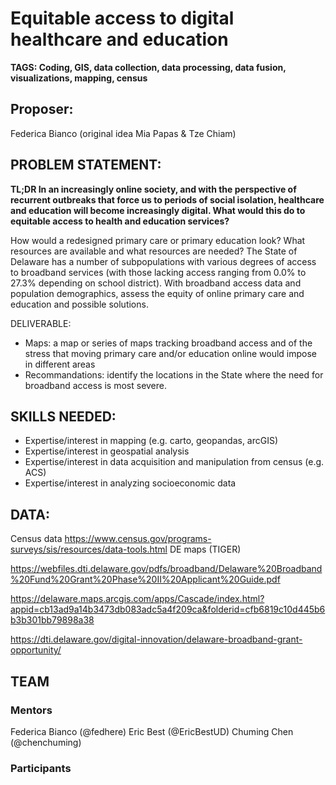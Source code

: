 # Equitable access to digital healthcare and education
**TAGS: Coding, GIS, data collection, data processing, data fusion, visualizations, mapping, census**

## Proposer: 
Federica Bianco (original idea Mia Papas & Tze Chiam)

## PROBLEM STATEMENT: 
**TL;DR In an increasingly online society, and with the perspective of recurrent outbreaks that force us to periods of social isolation, healthcare and education will become increasingly digital. What would this do to equitable access to health and education services?**

How would a redesigned primary care or primary education look? What resources are available and what resources are needed? The State of Delaware has a number of subpopulations with various degrees of access to broadband services (with those lacking access ranging from 0.0% to 27.3% depending on school district). With broadband access data and population demographics, assess the equity of online primary care and education and possible solutions.

DELIVERABLE: 

- Maps: a map or series of maps tracking broadband access and of the stress that moving primary care and/or education online would impose in different areas
- Recommandations: identify the locations in the State where the need for broadband access is most severe. 

## SKILLS NEEDED: 

- Expertise/interest in mapping (e.g. carto, geopandas, arcGIS)
- Expertise/interest in geospatial analysis
- Expertise/interest in data acquisition and manipulation from census (e.g. ACS) 
- Expertise/interest in analyzing socioeconomic data

## DATA: 
Census data https://www.census.gov/programs-surveys/sis/resources/data-tools.html
DE maps (TIGER)

https://webfiles.dti.delaware.gov/pdfs/broadband/Delaware%20Broadband%20Fund%20Grant%20Phase%20II%20Applicant%20Guide.pdf

https://delaware.maps.arcgis.com/apps/Cascade/index.html?appid=cb13ad9a14b3473db083adc5a4f209ca&folderid=cfb6819c10d445b6b3b301bb79898a38

https://dti.delaware.gov/digital-innovation/delaware-broadband-grant-opportunity/

## TEAM 
### Mentors
Federica Bianco (@fedhere) Eric Best (@EricBestUD) Chuming Chen (@chenchuming)

### Participants
